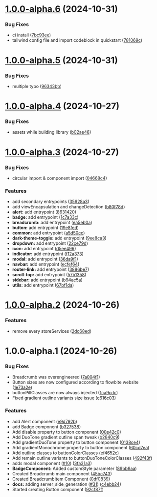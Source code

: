 # [1.0.0-alpha.6](https://github.com/themesberg/flowbite-angular/compare/flowbite-angular@v1.0.0-alpha.5...flowbite-angular@v1.0.0-alpha.6) (2024-10-31)


### Bug Fixes

* ci install ([7bc93ee](https://github.com/themesberg/flowbite-angular/commit/7bc93eef3938a3a58ae15540a5b308c665d417a1))
* tailwind config file and import codeblock in quickstart ([781069c](https://github.com/themesberg/flowbite-angular/commit/781069c3ddb0a3aaafec66007663de08cdb64cb2))

# [1.0.0-alpha.5](https://github.com/themesberg/flowbite-angular/compare/flowbite-angular@v1.0.0-alpha.4...flowbite-angular@v1.0.0-alpha.5) (2024-10-31)


### Bug Fixes

* multiple typo ([96343bb](https://github.com/themesberg/flowbite-angular/commit/96343bb7b567fe6e2d10a99da8d908ea3814f58b))

# [1.0.0-alpha.4](https://github.com/themesberg/flowbite-angular/compare/flowbite-angular@v1.0.0-alpha.3...flowbite-angular@v1.0.0-alpha.4) (2024-10-27)


### Bug Fixes

* assets while building library ([b02ae48](https://github.com/themesberg/flowbite-angular/commit/b02ae483413dadf74ed8ebd012adeacb92972b89))

# [1.0.0-alpha.3](https://github.com/themesberg/flowbite-angular/compare/flowbite-angular@v1.0.0-alpha.2...flowbite-angular@v1.0.0-alpha.3) (2024-10-27)


### Bug Fixes

* circular import & component import ([04668c4](https://github.com/themesberg/flowbite-angular/commit/04668c43e3fbcce8a8807e056d73c4e060120b7c))


### Features

* add secondary entrypoints ([35628a3](https://github.com/themesberg/flowbite-angular/commit/35628a34febca5504614c256d2a58516122d55a0))
* add viewEncapsulation and changeDetection ([b80f78d](https://github.com/themesberg/flowbite-angular/commit/b80f78d3e71215ad6b2e965833f9a66cbf82c44e))
* **alert:** add entrypoint ([8631420](https://github.com/themesberg/flowbite-angular/commit/8631420b479af65a2802f15b593a0e8bf6a7d39d))
* **badge:** add entrypoint ([1c7a33c](https://github.com/themesberg/flowbite-angular/commit/1c7a33c87cb994ca16f8d835e2c8c01f71026a5d))
* **breadcrumb:** add entrypoint ([ea5eb0a](https://github.com/themesberg/flowbite-angular/commit/ea5eb0a5ae7dd3803caca3aae74e50d90d65e8c8))
* **button:** add entrypoint ([19e8fed](https://github.com/themesberg/flowbite-angular/commit/19e8fed79431bdff8f7b0ab3c9801035e56b7277))
* **common:** add entrypoint ([a5d50cc](https://github.com/themesberg/flowbite-angular/commit/a5d50cc61669577ca7ecbaf7581601de182ffee8))
* **dark-theme-toggle:** add entrypoint ([9ee8ca3](https://github.com/themesberg/flowbite-angular/commit/9ee8ca398483de884f0a2910e25f824831a99819))
* **dropdown:** add entrypoint ([22ce79d](https://github.com/themesberg/flowbite-angular/commit/22ce79db0c343767e39052a1a8b8fdfdbaffc5a8))
* **icon:** add entrypoint ([d5ee496](https://github.com/themesberg/flowbite-angular/commit/d5ee4962b60fa40e2bed664eb94c110adef7e97b))
* **indicator:** add entrypoint ([f12a373](https://github.com/themesberg/flowbite-angular/commit/f12a37394e84eb034301346b899513c98ca5c949))
* **modal:** add entrypoint ([36da9f1](https://github.com/themesberg/flowbite-angular/commit/36da9f1ff432bfdbbadc657132f536ef9bb589a4))
* **navbar:** add entrypoint ([ecfef64](https://github.com/themesberg/flowbite-angular/commit/ecfef64744d23491a9540758341e2f338eb207b3))
* **router-link:** add entrypoint ([3886be7](https://github.com/themesberg/flowbite-angular/commit/3886be783876c5a756c07273712d08589fc5051e))
* **scroll-top:** add entrypoint ([57b1358](https://github.com/themesberg/flowbite-angular/commit/57b1358f98de99c085d7560e53d995aa63f23f43))
* **sidebar:** add entrypoint ([b94ac5a](https://github.com/themesberg/flowbite-angular/commit/b94ac5a545d0c034a0dd401a8062575afe612e2c))
* **utils:** add entrypoint ([67bf1da](https://github.com/themesberg/flowbite-angular/commit/67bf1da55a5424be1f2e78b36d4b9dd8f28565a5))

# [1.0.0-alpha.2](https://github.com/themesberg/flowbite-angular/compare/flowbite-angular@v1.0.0-alpha.1...flowbite-angular@v1.0.0-alpha.2) (2024-10-26)


### Features

* remove every storeServices ([2dc68ed](https://github.com/themesberg/flowbite-angular/commit/2dc68edbe8c738caaee2435203b8fdab0920035b))

# 1.0.0-alpha.1 (2024-10-26)


### Bug Fixes

* Breadcrumb was overengineered ([7a004f1](https://github.com/themesberg/flowbite-angular//commit/7a004f11aca4f8d4d6c51833bc0327284b8da827))
* Button sizes are now configured according to flowbite website ([1e73a2e](https://github.com/themesberg/flowbite-angular//commit/1e73a2ed044cb604965377ba5d7d4f866306ca5d))
* buttonPillClasses are now always injected ([1ca9cdc](https://github.com/themesberg/flowbite-angular//commit/1ca9cdc09ce6f258d69689861e9fcc42115b0b95))
* Fixed gradient outline variants size issue ([c616c03](https://github.com/themesberg/flowbite-angular//commit/c616c037a1cda11b06adfcfcd9c3f0209ffeb9d7))


### Features

* add Alert component ([e9d792b](https://github.com/themesberg/flowbite-angular//commit/e9d792b4f4785052108e6ad6e3467c58d3a1d978))
* add Badge component ([b327538](https://github.com/themesberg/flowbite-angular//commit/b3275389d40c62003afff8dc9818b16664d4a618))
* Add disable property to button component ([00e42c0](https://github.com/themesberg/flowbite-angular//commit/00e42c05ff81f83e7ad61fb6a9a70aebf504f1ba))
* Add DuoTone gradient outline span tweak ([b2840c9](https://github.com/themesberg/flowbite-angular//commit/b2840c947e340a020eb4136f5d0342ebc3d6e099))
* Add gradientDuoTone property to button component ([0138ce4](https://github.com/themesberg/flowbite-angular//commit/0138ce408ec101e5da6ba4305d2e1107c0b07a78))
* Add gradientMonochrome property to button component ([60cd7ea](https://github.com/themesberg/flowbite-angular//commit/60cd7ea619c605271093436f2367510e318cf6d2))
* Add outline classes to buttonColorClasses ([ef4652c](https://github.com/themesberg/flowbite-angular//commit/ef4652c9f8111bc9ddf3d7416a120fc525cf8c5c))
* Add remain outline variants to buttonDuoToneColorClasses ([492f43f](https://github.com/themesberg/flowbite-angular//commit/492f43f3a546a94fa1cbb0b1008cafd99ec90458))
* adds modal component ([#10](https://github.com/themesberg/flowbite-angular//issues/10)) ([3fa31a3](https://github.com/themesberg/flowbite-angular//commit/3fa31a3808100825c7952b9126190fe487cd71c0))
* **BadgeComponent:** Added customStyle parameter ([89bb9aa](https://github.com/themesberg/flowbite-angular//commit/89bb9aa3189442cd8e826084a35f03069201928c))
* Created Breadcrumb main component ([45bc743](https://github.com/themesberg/flowbite-angular//commit/45bc74324ce8f157df5dc710451502d4875f626b))
* Created BreadcrumbItem Component ([0df0839](https://github.com/themesberg/flowbite-angular//commit/0df083920b320d07cc8da4ee0d89a3e1c0711772))
* **docs:** adding server_side_generation ([#31](https://github.com/themesberg/flowbite-angular//issues/31)) ([c4ebb24](https://github.com/themesberg/flowbite-angular//commit/c4ebb24e18aca55f187c107ea16c165a4924d01f))
* Started creating Button component ([92cf87f](https://github.com/themesberg/flowbite-angular//commit/92cf87f52435cfd69f961eba635ab4c4b982949e))
